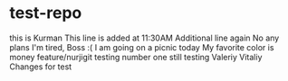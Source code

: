 # test-repo
this is Kurman
This line is added at 11:30AM
Additional line again
No any plans
I'm tired, Boss :(
I am going on a picnic today
My favorite color is money
feature/nurjigit
testing number one 
still testing 
Valeriy 
Vitaliy
Changes for test

